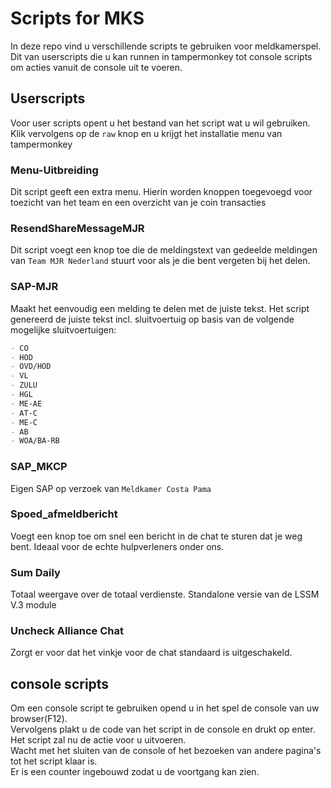 # Scripts for MKS

In deze repo vind u verschillende scripts te gebruiken voor meldkamerspel.  
Dit van userscripts die u kan runnen in tampermonkey tot console scripts om acties vanuit de console uit te voeren.  

## Userscripts

Voor user scripts opent u het bestand van het script wat u wil gebruiken.  
Klik vervolgens op de ``raw`` knop en u krijgt het installatie menu van tampermonkey

### Menu-Uitbreiding

Dit script geeft een extra menu. Hierin worden knoppen toegevoegd voor toezicht van het team en een overzicht van je coin transacties

### ResendShareMessageMJR

Dit script voegt een knop toe die de meldingstext van gedeelde meldingen van `Team MJR Nederland` stuurt voor als je die bent vergeten bij het delen.

### SAP-MJR

Maakt het eenvoudig een melding te delen met de juiste tekst.
Het script genereerd de juiste tekst incl. sluitvoertuig op basis van de volgende mogelijke sluitvoertuigen:

```md
- CO
- HOD
- OVD/HOD
- VL
- ZULU
- HGL
- ME-AE
- AT-C
- ME-C
- AB
- WOA/BA-RB
```

### SAP_MKCP

Eigen SAP op verzoek van `Meldkamer Costa Pama`

### Spoed_afmeldbericht

Voegt een knop toe om snel een bericht in de chat te sturen dat je weg bent. Ideaal voor de echte hulpverleners onder ons.

### Sum Daily

Totaal weergave over de totaal verdienste. Standalone versie van de LSSM V.3 module

### Uncheck Alliance Chat

Zorgt er voor dat het vinkje voor de chat standaard is uitgeschakeld.

## console scripts

Om een console script te gebruiken opend u in het spel de console van uw browser(F12).  
Vervolgens plakt u de code van het script in de console en drukt op enter.  
Het script zal nu de actie voor u uitvoeren.  
Wacht met het sluiten van de console of het bezoeken van andere pagina's tot het script klaar is.  
Er is een counter ingebouwd zodat u de voortgang kan zien.
